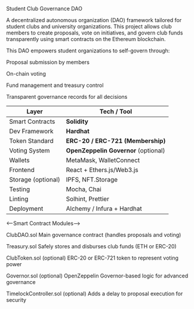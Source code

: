 Student Club Governance DAO

A decentralized autonomous organization (DAO) framework tailored for student clubs and university organizations. This project allows club members to create proposals, vote on initiatives, and govern club funds transparently using smart contracts on the Ethereum blockchain.

This DAO empowers student organizations to self-govern through:

Proposal submission by members

On-chain voting

Fund management and treasury control

Transparent governance records for all decisions

| Layer              | Tech / Tool                          |
| ------------------ | ------------------------------------ |
| Smart Contracts    | **Solidity**                         |
| Dev Framework      | **Hardhat**                          |
| Token Standard     | **ERC-20 / ERC-721 (Membership)**    |
| Voting System      | **OpenZeppelin Governor** (optional) |
| Wallets            | MetaMask, WalletConnect              |
| Frontend           | React + Ethers.js/Web3.js            |
| Storage (optional) | IPFS, NFT.Storage                    |
| Testing            | Mocha, Chai                          |
| Linting            | Solhint, Prettier                    |
| Deployment         | Alchemy / Infura + Hardhat           |


<--Smart Contract Modules-->

ClubDAO.sol
Main governance contract (handles proposals and voting)

Treasury.sol
Safely stores and disburses club funds (ETH or ERC-20)

ClubToken.sol (optional)
ERC-20 or ERC-721 token to represent voting power

Governor.sol (optional)
OpenZeppelin Governor-based logic for advanced governance

TimelockController.sol (optional)
Adds a delay to proposal execution for security